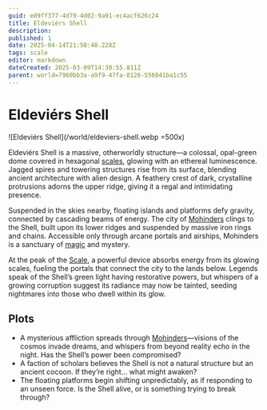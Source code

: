 ```yaml
---
guid: e89ff377-4d79-4d02-9a91-ec4acf626c24
title: Eldeviérs Shell
description: 
published: 1
date: 2025-04-14T21:50:48.228Z
tags: scale
editor: markdown
dateCreated: 2025-03-09T14:30:55.811Z
parent: world=7960bb3a-a9f9-47fa-8126-556041ba1c55
---
```


# Eldeviérs Shell

![Eldeviérs Shell](/world/eldeviers-shell.webp =500x)

Eldeviérs Shell is a massive, otherworldly structure—a colossal, opal-green dome covered in hexagonal [scales](/geography/landmark/scale.md), glowing with an ethereal luminescence. Jagged spires and towering structures rise from its surface, blending ancient architecture with alien design. A feathery crest of dark, crystalline protrusions adorns the upper ridge, giving it a regal and intimidating presence.

Suspended in the skies nearby, floating islands and platforms defy gravity, connected by cascading beams of energy. The city of [Mohinders](/geography/settlement/city/mohinders.md) clings to the Shell, built upon its lower ridges and suspended by massive iron rings and chains. Accessible only through arcane portals and airships, Mohinders is a sanctuary of [magic](/structure/mechanic/magic.md) and mystery.

At the peak of the [Scale](/geography/landmark/scale.md), a powerful device absorbs energy from its glowing scales, fueling the portals that connect the city to the lands below. Legends speak of the Shell’s green light having restorative powers, but whispers of a growing corruption suggest its radiance may now be tainted, seeding nightmares into those who dwell within its glow.

## Plots
- A mysterious affliction spreads through [Mohinders](/geography/settlement/city/mohinders.md)—visions of the cosmos invade dreams, and whispers from beyond reality echo in the night. Has the Shell’s power been compromised?
- A faction of scholars believes the Shell is not a natural structure but an ancient cocoon. If they’re right… what might awaken?
- The floating platforms begin shifting unpredictably, as if responding to an unseen force. Is the Shell alive, or is something trying to break through?
